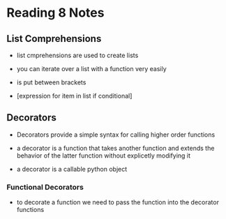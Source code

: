 # Reading 8 Notes

## List Comprehensions

* list cmprehensions are used to create lists

* you can iterate over a list with a function very easily

* is put between brackets

* [expression for item in list if conditional]

## Decorators

* Decorators provide a simple syntax for calling higher order functions

* a decorator is a function that takes another function and extends the behavior of the latter function without explicetly modifying it

* a decorator is a callable python object

### Functional Decorators

* to decorate a function we need to pass the function into the decorator functions